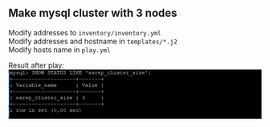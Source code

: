 ## Make mysql cluster with 3 nodes </br>
Modify addresses to `inventory/inventory.yml` </br>
Modify addresses and hostname in `templates/*.j2` </br>
Modify hosts name in `play.yml` </br>

Result after play: </br>
![](https://github.com/murzinvit/screen_1/blob/c2bd1f960ffa129582f97e1791e29057377b9527/Mysql_screen_cluster.jpg) </br>


